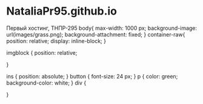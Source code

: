 # NataliaPr95.github.io
Первый хостинг, ТНПР-295
body{
max-width: 1000 px;
background-image: url(images/grass.png);
background-attachment: fixed;
}
container-raw{
    position: relative;
    display: inline-block;
}

imgblock {
	position: relative;

}

ins {
	position: absolute;
}
button
{
	font-size: 24 px;
}
p
{
	color: green;
	background-color: white;
}
div
{
	
}
